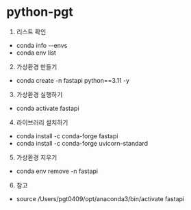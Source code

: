 # python-pgt

1. 리스트 확인
- conda info --envs
- conda env list

2. 가상환경 만들기
- conda create -n fastapi python==3.11 -y

3. 가상환경 실행하기
- conda activate fastapi

4. 라이브러리 설치하기
- conda install -c conda-forge fastapi
- conda install -c conda-forge uvicorn-standard

5. 가상환경 지우기
- conda env remove -n fastapi

6. 참고
- source /Users/pgt0409/opt/anaconda3/bin/activate fastapi